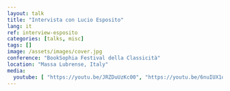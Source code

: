 ```yaml
---
layout: talk
title: "Intervista con Lucio Esposito"
lang: it
ref: interview-esposito
categories: [talks, misc]
tags: []
image: /assets/images/cover.jpg
conference: "BookSophia Festival della Classicità"
location: "Massa Lubrense, Italy"
media:
  youtube: [ "https://youtu.be/JRZDuUzKc00", "https://youtu.be/6nuIUX1o6dQ" ]
---
```

